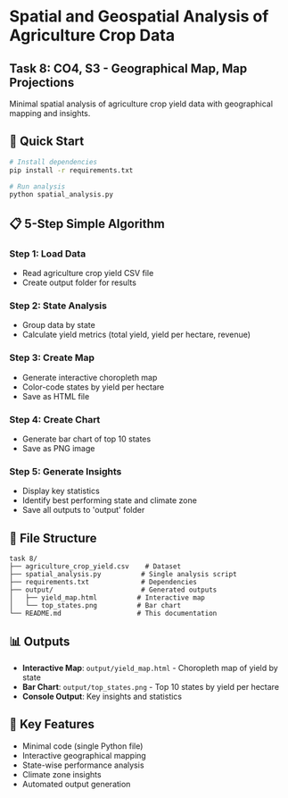 # Spatial and Geospatial Analysis of Agriculture Crop Data

## Task 8: CO4, S3 - Geographical Map, Map Projections

Minimal spatial analysis of agriculture crop yield data with geographical mapping and insights.

## 🚀 Quick Start

```bash
# Install dependencies
pip install -r requirements.txt

# Run analysis
python spatial_analysis.py
```

## 📋 5-Step Simple Algorithm

### Step 1: Load Data
- Read agriculture crop yield CSV file
- Create output folder for results

### Step 2: State Analysis  
- Group data by state
- Calculate yield metrics (total yield, yield per hectare, revenue)

### Step 3: Create Map
- Generate interactive choropleth map
- Color-code states by yield per hectare
- Save as HTML file

### Step 4: Create Chart
- Generate bar chart of top 10 states
- Save as PNG image

### Step 5: Generate Insights
- Display key statistics
- Identify best performing state and climate zone
- Save all outputs to 'output' folder

## 📁 File Structure

```
task 8/
├── agriculture_crop_yield.csv    # Dataset
├── spatial_analysis.py          # Single analysis script
├── requirements.txt             # Dependencies
├── output/                      # Generated outputs
│   ├── yield_map.html          # Interactive map
│   └── top_states.png          # Bar chart
└── README.md                   # This documentation
```

## 📊 Outputs

- **Interactive Map**: `output/yield_map.html` - Choropleth map of yield by state
- **Bar Chart**: `output/top_states.png` - Top 10 states by yield per hectare
- **Console Output**: Key insights and statistics

## 🎯 Key Features

- Minimal code (single Python file)
- Interactive geographical mapping
- State-wise performance analysis
- Climate zone insights
- Automated output generation
